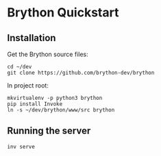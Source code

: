 # Brython Quickstart

## Installation

Get the Brython source files:

```
cd ~/dev
git clone https://github.com/brython-dev/brython
```

In project root:

```
mkvirtualenv -p python3 brython
pip install Invoke
ln -s ~/dev/brython/www/src brython
```

## Running the server

```
inv serve
```
